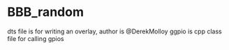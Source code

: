 # BBB_random
dts file is for writing an overlay, author is @DerekMolloy
ggpio is cpp class file for calling gpios
